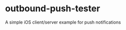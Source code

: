 outbound-push-tester
====================

A simple iOS client/server example for push notifications